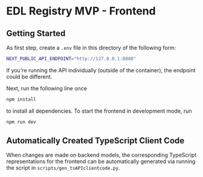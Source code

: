 # EDL Registry MVP - Frontend

## Getting Started

As first step, create a `.env` file in this directory of the following form:

```bash
NEXT_PUBLIC_API_ENDPOINT="http://127.0.0.1:8080"
```

If you're running the API individually (outside of the container), the endpoint could be different.

Next, run the following line once

```bash
npm install
```

to install all dependencies. To start the frontend in development mode, run

```bash
npm run dev
```

## Automatically Created TypeScript Client Code

When changes are made on backend models, the corresponding TypeScript representations for the frontend can be automatically generated via running the script in `scripts/gen_tsAPIclientcode.py`.